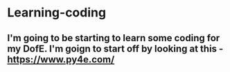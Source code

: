 # Learning-coding

## I'm going to be starting to learn some coding for my DofE. I'm goign to start off by looking at this - https://www.py4e.com/
